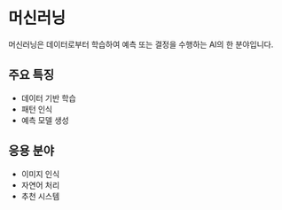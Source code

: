 # 머신러닝

머신러닝은 데이터로부터 학습하여 예측 또는 결정을 수행하는 AI의 한 분야입니다.

## 주요 특징
- 데이터 기반 학습
- 패턴 인식
- 예측 모델 생성

## 응용 분야
- 이미지 인식
- 자연어 처리
- 추천 시스템
